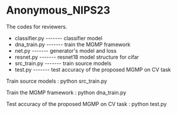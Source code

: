 # Anonymous_NIPS23

The codes for reviewers.

- classifier.py ------- classifier model
- dna_train.py -------  train the MGMP framework
- net.py -------   generator's model and loss
- resnet.py ------- resnet18 model structure for cifar
- src_train.py ------- train source models
- test.py ------- test accuracy of the proposed MGMP on CV task 

Train source models :
python src_train.py

Train the MGMP framework :
python dna_train.py

Test accuracy of the proposed MGMP on CV task  :
python test.py
